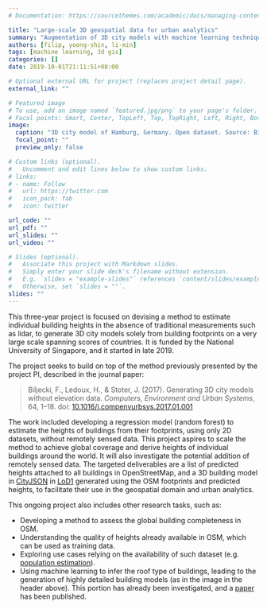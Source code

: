 ```yaml
---
# Documentation: https://sourcethemes.com/academic/docs/managing-content/

title: "Large-scale 3D geospatial data for urban analytics"
summary: "Augmentation of 3D city models with machine learning techniques"
authors: [filip, yoong-shin, li-min]
tags: [machine learning, 3d gis]
categories: []
date: 2019-10-01T21:11:51+08:00

# Optional external URL for project (replaces project detail page).
external_link: ""

# Featured image
# To use, add an image named `featured.jpg/png` to your page's folder.
# Focal points: Smart, Center, TopLeft, Top, TopRight, Left, Right, BottomLeft, Bottom, BottomRight.
image:
  caption: "3D city model of Hamburg, Germany. Open dataset. Source: Biljecki F, Dehbi Y (2019). Raise the roof: towards generating LoD2 models without aerial surveys using machine learning. _ISPRS Ann. Photogramm. Remote Sens. Spatial Inf. Sci._, IV-4/W8: 27-34."
  focal_point: ""
  preview_only: false

# Custom links (optional).
#   Uncomment and edit lines below to show custom links.
# links:
# - name: Follow
#   url: https://twitter.com
#   icon_pack: fab
#   icon: twitter

url_code: ""
url_pdf: ""
url_slides: ""
url_video: ""

# Slides (optional).
#   Associate this project with Markdown slides.
#   Simply enter your slide deck's filename without extension.
#   E.g. `slides = "example-slides"` references `content/slides/example-slides.md`.
#   Otherwise, set `slides = ""`.
slides: ""
---
```


This three-year project is focused on devising a method to estimate individual building heights in the absence of traditional measurements such as lidar, to generate 3D city models solely from building footprints on a very large scale spanning scores of countries.
It is funded by the National University of Singapore, and it started in late 2019.

The project seeks to build on top of the method previously presented by the project PI, described in the journal paper:

> Biljecki, F., Ledoux, H., & Stoter, J. (2017). Generating 3D city models without elevation data. _Computers, Environment and Urban Systems_, 64, 1–18. doi: [10.1016/j.compenvurbsys.2017.01.001](http://doi.org/10.1016/j.compenvurbsys.2017.01.001)

The work included developing a regression model (random forest) to estimate the heights of buildings from their footprints, using only 2D datasets, without remotely sensed data.
This project aspires to scale the method to achieve global coverage and derive heights of individual buildings around the world.
It will also investigate the potential addition of remotely sensed data.
The targeted deliverables are a list of predicted heights attached to all buildings in OpenStreetMap, and a 3D building model in [CityJSON](https://cityjson.org) in [LoD1](https://doi.org/10.1016/j.compenvurbsys.2016.04.005) generated using the OSM footprints and predicted heights, to facilitate their use in the geospatial domain and urban analytics.

This ongoing project also includes other research tasks, such as:
* Developing a method to assess the global building completeness in OSM.
* Understanding the quality of heights already available in OSM, which can be used as training data.
* Exploring use cases relying on the availability of such dataset (e.g. [population estimation](https://doi.org/10.1371/journal.pone.0156808)).
* Using machine learning to infer the roof type of buildings, leading to the generation of highly detailed building models (as in the image in the header above). This portion has already been investigated, and a [paper](/publication/2019-inferring-roof-type/) has been published.



